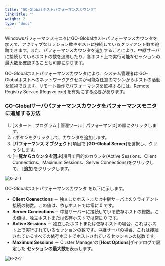 ```yaml
---
title: "GO-Globalホストパフォーマンスカウンタ"
linkTitle: ""
weight: 2
type: "docs"
---
```

WindowsパフォーマンスモニタにGO-Globalホストパフォーマンスカウンタを加えて、アクティブなセッション数やホストに接続しているクライアント数を追跡できます。また、パフォーマンスカウンタを追加することにより、中継サーバに接続しているホストの数を追跡したり、各ホスト上で実行可能なセッションの最大数を確認することも可能になります。

GO-Globalホストパフォーマンスカウンタにより、システム管理者は GO-Globalホストへのネットワークアクセスが可能な任意のマシンからホストの活動を監視できます。リモート操作でパフォーマンスを監視するには、Remote Registry Service (Regsvc.exe) を有効にする必要があります。

### GO-Globalサーバパフォーマンスカウンタをパフォーマンスモニタに追加する方法

1. [スタート | プログラム | 管理ツール | パフォーマンス]の順にクリックします。
2. +ボタンをクリックして、カウンタを追加します。
3. [**パフォーマンス オブジェクト**]項目で [**GO-Global Server**]を選択し、クリックします。
4. [**一覧からカウンタを選ぶ**]項目で目的のカウンタ(Active Sessions、Client Connections、Maximum Sessions、Server Connections)をクリックして、 [**追加**]をクリックします。

![6-2-1](/image5/6-2-1.png)

GO-Globalホストパフォーマンスカウンタ を以下に示します。

* **Client Connections** － 独立したホストまたは中継サーバ上のクライアント接続の総数。この値は、依存ホストでは常に 0 です。
* **Server Connections**－ 中継サーバーに接続している依存ホストの総数。この値は、独立ホストまたは依存ホストでは常に 0 です。
* **Active Sessions** － 独立したホストまたは依存ホストの場合、これはホスト上で実行されているセッションの数です。中継サーバの場合、これは接続されているすべての依存ホストでホストされているセッションの総数です。
* **Maximum Sessions** － Cluster Managerの [**Host Options**]ダイアログで設定した **セッションの最大数**を表示します。

![6-2-2](/image5/6-2-2.png)